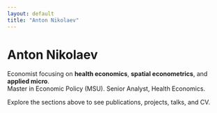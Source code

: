 ```yaml
---
layout: default
title: "Anton Nikolaev"
---
```


# Anton Nikolaev

Economist focusing on **health economics**, **spatial econometrics**, and **applied micro**.  
Master in Economic Policy (MSU). Senior Analyst, Health Economics.

Explore the sections above to see publications, projects, talks, and CV.
